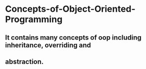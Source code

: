 ﻿# Concepts-of-Object-Oriented-Programming
## It contains many concepts of oop including inheritance, overriding and 
## abstraction.
